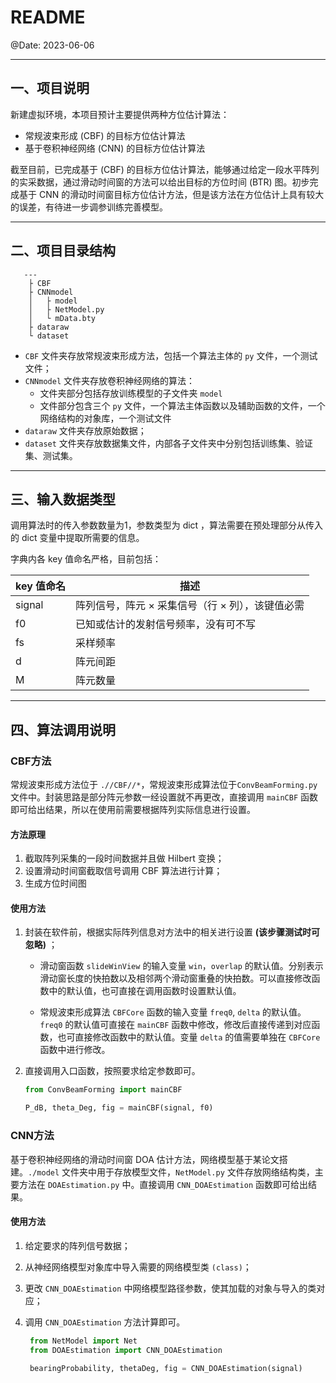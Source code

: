 # README

@Date: 2023-06-06 

---

## 一、项目说明

新建虚拟环境，本项目预计主要提供两种方位估计算法：

- 常规波束形成 (CBF) 的目标方位估计算法
- 基于卷积神经网络 (CNN) 的目标方位估计算法

截至目前，已完成基于 (CBF) 的目标方位估计算法，能够通过给定一段水平阵列的实采数据，通过滑动时间窗的方法可以给出目标的方位时间 (BTR) 图。初步完成基于 CNN 的滑动时间窗目标方位估计方法，但是该方法在方位估计上具有较大的误差，有待进一步调参训练完善模型。

---

## 二、项目目录结构

```
   ---
    ├ CBF
    ├ CNNmodel
    │   ├ model
    │   ├ NetModel.py
    │   └ mData.bty
    ├ dataraw
    └ dataset
```

- `CBF` 文件夹存放常规波束形成方法，包括一个算法主体的 `py` 文件，一个测试文件；
- `CNNmodel` 文件夹存放卷积神经网络的算法：
  - 文件夹部分包括存放训练模型的子文件夹 `model`
  - 文件部分包含三个 `py` 文件，一个算法主体函数以及辅助函数的文件，一个网络结构的对象库，一个测试文件
- `dataraw` 文件夹存放原始数据；
- `dataset` 文件夹存放数据集文件，内部各子文件夹中分别包括训练集、验证集、测试集。

---

## 三、输入数据类型

调用算法时的传入参数数量为1，参数类型为 dict ，算法需要在预处理部分从传入的 dict 变量中提取所需要的信息。

字典内各 key 值命名严格，目前包括：

| key 值命名 | 描述 |
| ------ | ------ |
| signal | 阵列信号，阵元 × 采集信号（行 × 列），该键值必需 |
| f0 | 已知或估计的发射信号频率，没有可不写 |
| fs | 采样频率 |
| d | 阵元间距 |
| M | 阵元数量 |


---

## 四、算法调用说明

### CBF方法

常规波束形成方法位于 `.//CBF//*`，常规波束形成算法位于`ConvBeamForming.py` 文件中。封装思路是部分阵元参数一经设置就不再更改，直接调用 `mainCBF` 函数即可给出结果，所以在使用前需要根据阵列实际信息进行设置。

#### 方法原理

1. 截取阵列采集的一段时间数据并且做 Hilbert 变换；
2. 设置滑动时间窗截取信号调用 CBF 算法进行计算；
3. 生成方位时间图

#### 使用方法

1. 封装在软件前，根据实际阵列信息对方法中的相关进行设置 **(该步骤测试时可忽略)** ；

   - 滑动窗函数 `slideWinView` 的输入变量 `win`，`overlap` 的默认值。分别表示滑动窗长度的快拍数以及相邻两个滑动窗重叠的快拍数。可以直接修改函数中的默认值，也可直接在调用函数时设置默认值。

   - 常规波束形成算法 `CBFCore` 函数的输入变量 `freq0`, `delta` 的默认值。`freq0` 的默认值可直接在 `mainCBF` 函数中修改，修改后直接传递到对应函数，也可直接修改函数中的默认值。变量 `delta` 的值需要单独在 `CBFCore` 函数中进行修改。

2. 直接调用入口函数，按照要求给定参数即可。
    ```python
    from ConvBeamForming import mainCBF

    P_dB, theta_Deg, fig = mainCBF(signal, f0)
    ```

### CNN方法

基于卷积神经网络的滑动时间窗 DOA 估计方法，网络模型基于某论文搭建。`./model` 文件夹中用于存放模型文件，`NetModel.py` 文件存放网络结构类，主要方法在 `DOAEstimation.py` 中。直接调用 `CNN_DOAEstimation` 函数即可给出结果。

#### 使用方法

1. 给定要求的阵列信号数据；
2. 从神经网络模型对象库中导入需要的网络模型类 `(class)`；
3. 更改 `CNN_DOAEstimation` 中网络模型路径参数，使其加载的对象与导入的类对应；
4. 调用 `CNN_DOAEstimation` 方法计算即可。
    
   ```python
    from NetModel import Net
    from DOAEstimation import CNN_DOAEstimation
    
    bearingProbability, thetaDeg, fig = CNN_DOAEstimation(signal)
    ```

